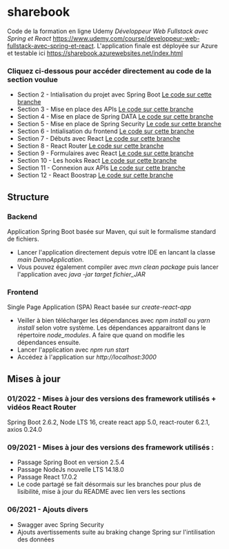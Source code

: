 # sharebook

Code de la formation en ligne Udemy *Développeur Web Fullstack avec Spring et React*
https://www.udemy.com/course/developpeur-web-fullstack-avec-spring-et-react.
L'application finale est déployée sur Azure et testable ici https://sharebook.azurewebsites.net/index.html


### Cliquez ci-dessous pour accéder directement au code de la section voulue

- Section 2 - Intialisation du projet avec Spring Boot  [Le code sur cette branche](https://github.com/smaestri/sharebook-092021/tree/Section2-Init)
- Section 3 - Mise en place des APIs  [Le code sur cette branche](https://github.com/smaestri/sharebook/tree/Section3-Spring-MVC)
- Section 4 - Mise en place de Spring DATA  [Le code sur cette branche](https://github.com/smaestri/sharebook/tree/Section4-Spring-DATA)
- Section 5 - Mise en place de Spring Security  [Le code sur cette branche](https://github.com/smaestri/sharebook/tree/Section5-Spring-Security)
- Section 6 - Intialisation du frontend  [Le code sur cette branche](https://github.com/smaestri/sharebook/tree/Section6-Init-Frontend)
- Section 7 - Débuts avec React [Le code sur cette branche](https://github.com/smaestri/sharebook/tree/Section7-React)
- Section 8 - React Router [Le code sur cette branche](https://github.com/smaestri/sharebook/tree/Section8-Routes)
- Section 9 - Formulaires avec React [Le code sur cette branche](https://github.com/smaestri/sharebook/tree/Section9-Forms)
- Section 10 - Les hooks React [Le code sur cette branche](https://github.com/smaestri/sharebook/tree/Section10-Hooks)
- Section 11 - Connexion aux APIs [Le code sur cette branche](https://github.com/smaestri/sharebook/tree/Section11-Front-APIs)
- Section 12 - React Boostrap [Le code sur cette branche](https://github.com/smaestri/sharebook/tree/Section12-React-Boostrap)

## Structure

### Backend
Application Spring Boot basée sur Maven, qui suit le formalisme standard de fichiers.

- Lancer l'application directement depuis votre IDE en lancant la classe *main DemoApplication*.
- Vous pouvez également compiler avec *mvn clean package* puis lancer l'application avec *java -jar target fichier_JAR*

### Frontend
Single Page Application (SPA) React basée sur *create-react-app*

- Veiller à bien télécharger les dépendances avec *npm install* ou *yarn install* selon votre système. Les dépendances apparaitront dans le répertoire *node_modules*. A faire que quand on modifie les dépendances ensuite.
- Lancer l'application avec *npm run start*
- Accédez à l'application sur *http://localhost:3000*

## Mises à jour

### 01/2022 - Mises à jour des versions des framework utilisés + vidéos React Router
 Spring Boot 2.6.2, Node LTS 16, create react app 5.0, react-router 6.2.1, axios 0.24.0

### 09/2021 - Mises à jour des versions des framework utilisés :
- Passage Spring Boot en version 2.5.4
- Passage NodeJs nouvelle LTS 14.18.0
- Passage React 17.0.2
- Le code partagé se fait désormais sur les branches pour plus de lisibilité, mise à jour du README avec lien vers les sections

### 06/2021 - Ajouts divers
- Swagger avec Spring Security
- Ajouts avertissements suite au braking change Spring sur l'intilisation des données
